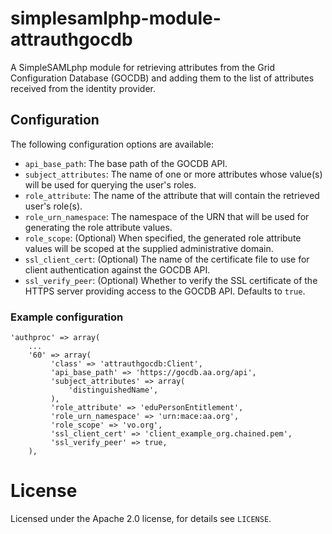 # simplesamlphp-module-attrauthgocdb

A SimpleSAMLphp module for retrieving attributes from the Grid Configuration Database (GOCDB) and adding them to the list of attributes received from the identity provider.

## Configuration

The following configuration options are available:

 * `api_base_path`: The base path of the GOCDB API.
 * `subject_attributes`: The name of one or more attributes whose value(s) will be used for querying the user's roles.
 * `role_attribute`: The name of the attribute that will contain the retrieved user's role(s).
 * `role_urn_namespace`: The namespace of the URN that will be used for generating the role attribute values.
 * `role_scope`: (Optional) When specified, the generated role attribute values will be scoped at the supplied administrative domain.
 * `ssl_client_cert`: (Optional) The name of the certificate file to use for client authentication against the GOCDB API.
 * `ssl_verify_peer`: (Optional) Whether to verify the SSL certificate of the HTTPS server providing access to the GOCDB API. Defaults to `true`.  

### Example configuration

```
'authproc' => array(
    ...
    '60' => array(
         'class' => 'attrauthgocdb:Client',
         'api_base_path' => 'https://gocdb.aa.org/api',
         'subject_attributes' => array(
             'distinguishedName',
         ),
         'role_attribute' => 'eduPersonEntitlement',
         'role_urn_namespace' => 'urn:mace:aa.org',
         'role_scope' => 'vo.org',
         'ssl_client_cert' => 'client_example_org.chained.pem',
         'ssl_verify_peer' => true,
    ),
```

# License

Licensed under the Apache 2.0 license, for details see `LICENSE`.

